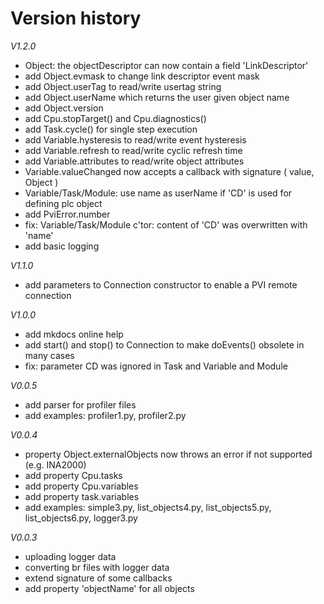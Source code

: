 # Version history

*V1.2.0*
- Object: the objectDescriptor can now contain a field 'LinkDescriptor'
- add Object.evmask to change link descriptor event mask
- add Object.userTag to read/write usertag string
- add Object.userName which returns the user given object name
- add Object.version
- add Cpu.stopTarget() and Cpu.diagnostics()
- add Task.cycle() for single step execution
- add Variable.hysteresis to read/write event hysteresis
- add Variable.refresh to read/write cyclic refresh time
- add Variable.attributes to read/write object attributes
- Variable.valueChanged now accepts a callback with signature ( value, Object )
- Variable/Task/Module: use name as userName if 'CD' is used for defining plc object
- add PviError.number
- fix: Variable/Task/Module c'tor: content of 'CD' was overwritten with 'name'
- add basic logging

*V1.1.0*

- add parameters to Connection constructor to enable a PVI remote connection

*V1.0.0*

- add mkdocs online help
- add start() and stop() to Connection to make doEvents() obsolete in many cases
- fix: parameter CD was ignored in Task and Variable and Module

*V0.0.5*

- add parser for profiler files
- add examples: profiler1.py, profiler2.py

*V0.0.4*

- property Object.externalObjects now throws an error if not supported (e.g. INA2000)
- add property Cpu.tasks
- add property Cpu.variables
- add property task.variables
- add examples: simple3.py, list_objects4.py, list_objects5.py, list_objects6.py, logger3.py

*V0.0.3*

- uploading logger data
- converting br files with logger data
- extend signature of some callbacks
- add property 'objectName' for all objects


